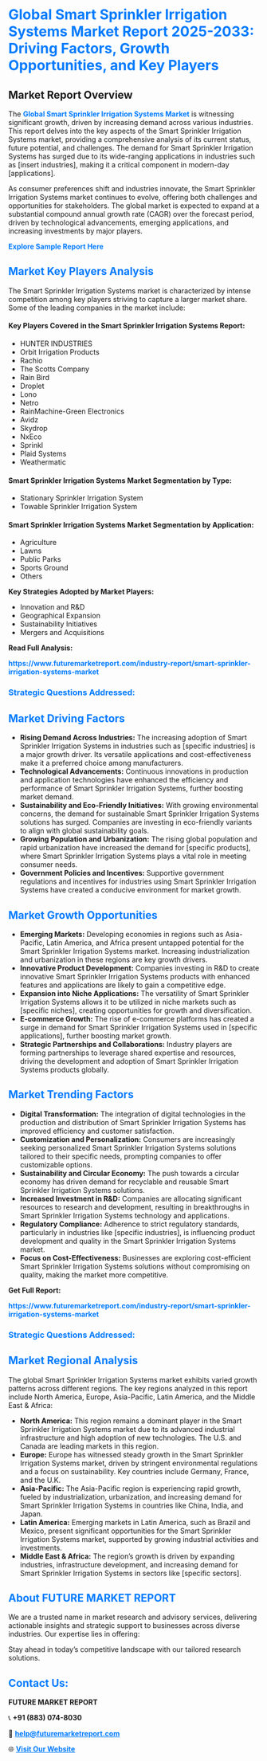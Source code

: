 <h1 style="color: #007BFF;">Global Smart Sprinkler Irrigation Systems Market Report 2025-2033: Driving Factors, Growth Opportunities, and Key Players</h1>

<section id="overview">
<h2>Market Report Overview</h2>
<p>The <a href="https://www.futuremarketreport.com/industry-report/smart-sprinkler-irrigation-systems-market" style="color: #007BFF; text-decoration: none;"><strong>Global Smart Sprinkler Irrigation Systems Market</strong></a> is witnessing significant growth, driven by increasing demand across various industries. This report delves into the key aspects of the Smart Sprinkler Irrigation Systems market, providing a comprehensive analysis of its current status, future potential, and challenges. The demand for Smart Sprinkler Irrigation Systems has surged due to its wide-ranging applications in industries such as [insert industries], making it a critical component in modern-day [applications].</p>
<p>As consumer preferences shift and industries innovate, the Smart Sprinkler Irrigation Systems market continues to evolve, offering both challenges and opportunities for stakeholders. The global market is expected to expand at a substantial compound annual growth rate (CAGR) over the forecast period, driven by technological advancements, emerging applications, and increasing investments by major players.</p>
</section>

<section id="overview">
<p><a href="https://www.futuremarketreport.com/request-sample/reportId=90419" style="color: #007BFF; text-decoration: none;"><strong>Explore Sample Report Here</strong></a></p>
</section>

<section id="key-players">
<h2 style="color: #007BFF;">Market Key Players Analysis</h2>
<p>The Smart Sprinkler Irrigation Systems market is characterized by intense competition among key players striving to capture a larger market share. Some of the leading companies in the market include:</p>
<h4>Key Players Covered in the Smart Sprinkler Irrigation Systems Report:</h4>
<ul><li>HUNTER INDUSTRIES</li><li>Orbit Irrigation Products</li><li>Rachio</li><li>The Scotts Company</li><li>Rain Bird</li><li>Droplet</li><li>Lono</li><li>Netro</li><li>RainMachine-Green Electronics</li><li>Avidz</li><li>Skydrop</li><li>NxEco</li><li>Sprinkl</li><li>Plaid Systems</li><li>Weathermatic</li></ul>
<h4>Smart Sprinkler Irrigation Systems Market Segmentation by Type:</h4>
<ul><li>Stationary Sprinkler Irrigation System</li><li>Towable Sprinkler Irrigation System</li></ul>

<h4>Smart Sprinkler Irrigation Systems Market Segmentation by Application:</h4>
<ul><li>Agriculture</li><li>Lawns</li><li>Public Parks</li><li>Sports Ground</li><li>Others</li></ul>
<p><strong>Key Strategies Adopted by Market Players:</strong></p>
<ul>
<li>Innovation and R&D</li>
<li>Geographical Expansion</li>
<li>Sustainability Initiatives</li>
<li>Mergers and Acquisitions</li>
</ul>
</section>

<section>
<p><strong>Read Full Analysis: </strong></p><a href="https://www.futuremarketreport.com/industry-report/smart-sprinkler-irrigation-systems-market" style="color: #007BFF; text-decoration: none;"><strong>https://www.futuremarketreport.com/industry-report/smart-sprinkler-irrigation-systems-market</strong></a>
<h3 style="color: #007BFF;">Strategic Questions Addressed:</h3>
</section>

<section id="driving-factors">
<h2 style="color: #007BFF;">Market Driving Factors</h2>
<ul>
<li><strong>Rising Demand Across Industries:</strong> The increasing adoption of Smart Sprinkler Irrigation Systems in industries such as [specific industries] is a major growth driver. Its versatile applications and cost-effectiveness make it a preferred choice among manufacturers.</li>
<li><strong>Technological Advancements:</strong> Continuous innovations in production and application technologies have enhanced the efficiency and performance of Smart Sprinkler Irrigation Systems, further boosting market demand.</li>
<li><strong>Sustainability and Eco-Friendly Initiatives:</strong> With growing environmental concerns, the demand for sustainable Smart Sprinkler Irrigation Systems solutions has surged. Companies are investing in eco-friendly variants to align with global sustainability goals.</li>
<li><strong>Growing Population and Urbanization:</strong> The rising global population and rapid urbanization have increased the demand for [specific products], where Smart Sprinkler Irrigation Systems plays a vital role in meeting consumer needs.</li>
<li><strong>Government Policies and Incentives:</strong> Supportive government regulations and incentives for industries using Smart Sprinkler Irrigation Systems have created a conducive environment for market growth.</li>
</ul>
</section>

<section id="growth-opportunities">
<h2 style="color: #007BFF;">Market Growth Opportunities</h2>
<ul>
<li><strong>Emerging Markets:</strong> Developing economies in regions such as Asia-Pacific, Latin America, and Africa present untapped potential for the Smart Sprinkler Irrigation Systems market. Increasing industrialization and urbanization in these regions are key growth drivers.</li>
<li><strong>Innovative Product Development:</strong> Companies investing in R&D to create innovative Smart Sprinkler Irrigation Systems products with enhanced features and applications are likely to gain a competitive edge.</li>
<li><strong>Expansion into Niche Applications:</strong> The versatility of Smart Sprinkler Irrigation Systems allows it to be utilized in niche markets such as [specific niches], creating opportunities for growth and diversification.</li>
<li><strong>E-commerce Growth:</strong> The rise of e-commerce platforms has created a surge in demand for Smart Sprinkler Irrigation Systems used in [specific applications], further boosting market growth.</li>
<li><strong>Strategic Partnerships and Collaborations:</strong> Industry players are forming partnerships to leverage shared expertise and resources, driving the development and adoption of Smart Sprinkler Irrigation Systems products globally.</li>
</ul>
</section>

<section id="trending-factors">
<h2 style="color: #007BFF;">Market Trending Factors</h2>
<ul>
<li><strong>Digital Transformation:</strong> The integration of digital technologies in the production and distribution of Smart Sprinkler Irrigation Systems has improved efficiency and customer satisfaction.</li>
<li><strong>Customization and Personalization:</strong> Consumers are increasingly seeking personalized Smart Sprinkler Irrigation Systems solutions tailored to their specific needs, prompting companies to offer customizable options.</li>
<li><strong>Sustainability and Circular Economy:</strong> The push towards a circular economy has driven demand for recyclable and reusable Smart Sprinkler Irrigation Systems solutions.</li>
<li><strong>Increased Investment in R&D:</strong> Companies are allocating significant resources to research and development, resulting in breakthroughs in Smart Sprinkler Irrigation Systems technology and applications.</li>
<li><strong>Regulatory Compliance:</strong> Adherence to strict regulatory standards, particularly in industries like [specific industries], is influencing product development and quality in the Smart Sprinkler Irrigation Systems market.</li>
<li><strong>Focus on Cost-Effectiveness:</strong> Businesses are exploring cost-efficient Smart Sprinkler Irrigation Systems solutions without compromising on quality, making the market more competitive.</li>
</ul>
</section>

<section>
<p><strong>Get Full Report: </strong></p><a href="https://www.futuremarketreport.com/industry-report/smart-sprinkler-irrigation-systems-market" style="color: #007BFF; text-decoration: none;"><strong>https://www.futuremarketreport.com/industry-report/smart-sprinkler-irrigation-systems-market</strong></a>
<h3 style="color: #007BFF;">Strategic Questions Addressed:</h3>
</section>


<section id="regional-analysis">
<h2 style="color: #007BFF;">Market Regional Analysis</h2>
<p>The global Smart Sprinkler Irrigation Systems market exhibits varied growth patterns across different regions. The key regions analyzed in this report include North America, Europe, Asia-Pacific, Latin America, and the Middle East & Africa:</p>
<ul>
<li><strong>North America:</strong> This region remains a dominant player in the Smart Sprinkler Irrigation Systems market due to its advanced industrial infrastructure and high adoption of new technologies. The U.S. and Canada are leading markets in this region.</li>
<li><strong>Europe:</strong> Europe has witnessed steady growth in the Smart Sprinkler Irrigation Systems market, driven by stringent environmental regulations and a focus on sustainability. Key countries include Germany, France, and the U.K.</li>
<li><strong>Asia-Pacific:</strong> The Asia-Pacific region is experiencing rapid growth, fueled by industrialization, urbanization, and increasing demand for Smart Sprinkler Irrigation Systems in countries like China, India, and Japan.</li>
<li><strong>Latin America:</strong> Emerging markets in Latin America, such as Brazil and Mexico, present significant opportunities for the Smart Sprinkler Irrigation Systems market, supported by growing industrial activities and investments.</li>
<li><strong>Middle East & Africa:</strong> The region’s growth is driven by expanding industries, infrastructure development, and increasing demand for Smart Sprinkler Irrigation Systems in sectors like [specific sectors].</li>
</ul>
</section>

<footer>
<h2 style="color: #007BFF;">About FUTURE MARKET REPORT</h2>
<p>We are a trusted name in market research and advisory services, delivering actionable insights and strategic support to businesses across diverse industries. Our expertise lies in offering:</p>

<p>Stay ahead in today’s competitive landscape with our tailored research solutions.</p>

<h2 style="color: #007BFF;">Contact Us:</h2>
<p><strong>FUTURE MARKET REPORT</strong></p>
<p>📞 <strong>+91 (883) 074-8030</strong></p>
<p>📧 <strong><a href="mailto:help@futuremarketreport.com" style="color: #007BFF;">help@futuremarketreport.com</a></strong></p>
<p>🌐 <strong><a href="https://www.futuremarketreport.com/" style="color: #007BFF;">Visit Our Website</a></strong></p>
</footer>